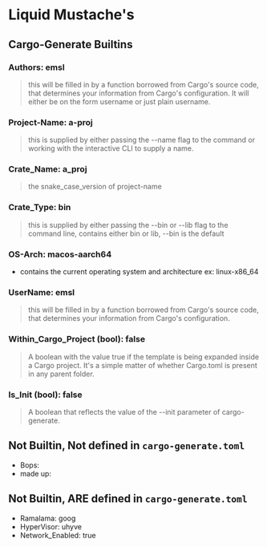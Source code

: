 # Liquid Mustache's

## Cargo-Generate Builtins

### Authors: emsl

> this will be filled in by a function borrowed from Cargo's source code, that determines your information from Cargo's configuration. It will either be on the form username <email> or just plain username.

### Project-Name: a-proj

> this is supplied by either passing the --name flag to the command or working with the interactive CLI to supply a name.

### Crate_Name: a_proj

> the snake_case_version of project-name

### Crate_Type: bin

> this is supplied by either passing the --bin or --lib flag to the command line, contains either bin or lib, --bin is the default

### OS-Arch: macos-aarch64

- contains the current operating system and architecture ex: linux-x86_64

### UserName: emsl

> this will be filled in by a function borrowed from Cargo's source code, that determines your information from Cargo's configuration.

### Within_Cargo_Project (bool): false

> A boolean with the value true if the template is being expanded inside a Cargo project. It's a simple matter of whether Cargo.toml is present in any parent folder.

### Is_Init (bool): false

> A boolean that reflects the value of the --init parameter of cargo-generate.

## Not Builtin, Not defined in `cargo-generate.toml`

- Bops: 
- made up: 

## Not Builtin, ARE defined in `cargo-generate.toml`

- Ramalama: goog
- HyperVisor: uhyve
- Network_Enabled: true
